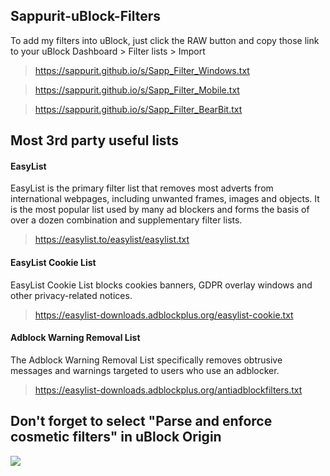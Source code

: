 ## Sappurit-uBlock-Filters

To add my filters into uBlock, just click the RAW button and copy those link to your uBlock Dashboard > Filter lists > Import

> https://sappurit.github.io/s/Sapp_Filter_Windows.txt

> https://sappurit.github.io/s/Sapp_Filter_Mobile.txt

> https://sappurit.github.io/s/Sapp_Filter_BearBit.txt


## Most 3rd party useful lists

#### **EasyList**
EasyList is the primary filter list that removes most adverts from international webpages, including unwanted frames, images and objects. It is the most popular list used by many ad blockers and forms the basis of over a dozen combination and supplementary filter lists.
> https://easylist.to/easylist/easylist.txt

#### **EasyList Cookie List**
EasyList Cookie List blocks cookies banners, GDPR overlay windows and other privacy-related notices.
> https://easylist-downloads.adblockplus.org/easylist-cookie.txt

#### **Adblock Warning Removal List**
The Adblock Warning Removal List specifically removes obtrusive messages and warnings targeted to users who use an adblocker.
> https://easylist-downloads.adblockplus.org/antiadblockfilters.txt


## Don't forget to select "Parse and enforce cosmetic filters" in uBlock Origin

![](https://i.imgur.com/KTU2d0p.png)

